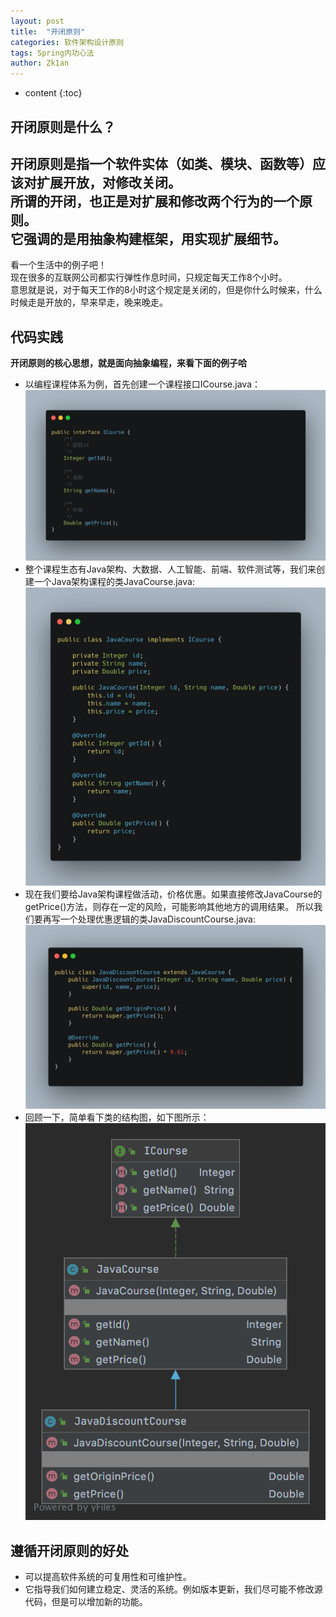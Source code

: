 ```yaml
---
layout: post
title:  "开闭原则"
categories: 软件架构设计原则
tags: Spring内功心法
author: Zk1an
---
```


* content
{:toc}

## 开闭原则是什么？
开闭原则是指一个软件实体（如类、模块、函数等）应该对扩展开放，对修改关闭。  
所谓的开闭，也正是对扩展和修改两个行为的一个原则。  
它强调的是用抽象构建框架，用实现扩展细节。  
---  
看一个生活中的例子吧！  
现在很多的互联网公司都实行弹性作息时间，只规定每天工作8个小时。  
意思就是说，对于每天工作的8小时这个规定是关闭的，但是你什么时候来，什么时候走是开放的，早来早走，晚来晚走。  
## 代码实践
**开闭原则的核心思想，就是面向抽象编程，来看下面的例子哈**
- 以编程课程体系为例，首先创建一个课程接口ICourse.java：  
![202007112323fg0WVp](../uPic/%202020%2007%2011%2023%2023fg0WVp.jpg)
- 整个课程生态有Java架构、大数据、人工智能、前端、软件测试等，我们来创建一个Java架构课程的类JavaCourse.java:
![JavaCourse.java](../uPic/%202020%2007%2011%2015%2008carbon.png)
- 现在我们要给Java架构课程做活动，价格优惠。如果直接修改JavaCourse的getPrice()方法，则存在一定的风险，可能影响其他地方的调用结果。
所以我们要再写一个处理优惠逻辑的类JavaDiscountCourse.java:
![JavaDiscountCourse.java](../uPic/%202020%2007%2011%2015%2015DkbDyG.jpg)
- 回顾一下，简单看下类的结构图，如下图所示：
![开闭原则类图](../uPic/%202020%2007%2011%2015%2020JavaDiscountCourse.png)
## 遵循开闭原则的好处
- 可以提高软件系统的可复用性和可维护性。  
- 它指导我们如何建立稳定、灵活的系统。例如版本更新，我们尽可能不修改源代码，但是可以增加新的功能。

